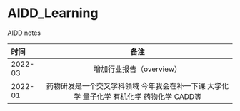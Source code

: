 # AIDD_Learning
AIDD notes


| 时间       |        备注 |
| :--------- | :--: | 
|2022-03|增加行业报告（overview）||
|2022-01|药物研发是一个交叉学科领域 今年我会在补一下课 大学化学 量子化学 有机化学 药物化学 CADD等||
